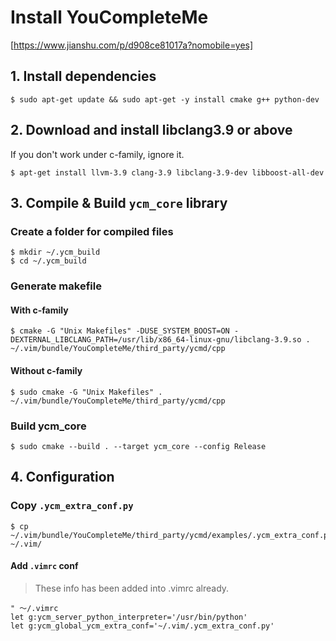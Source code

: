 # Install YouCompleteMe
[https://www.jianshu.com/p/d908ce81017a?nomobile=yes]

## 1. Install dependencies

```shell
$ sudo apt-get update && sudo apt-get -y install cmake g++ python-dev
```

## 2. Download and install libclang3.9 or above

If you don't work under c-family, ignore it.

```shell
$ apt-get install llvm-3.9 clang-3.9 libclang-3.9-dev libboost-all-dev
```

## 3. Compile & Build `ycm_core` library

### Create a folder for compiled files

```shell
$ mkdir ~/.ycm_build
$ cd ~/.ycm_build
```

### Generate makefile

#### With c-family

```shell
$ cmake -G "Unix Makefiles" -DUSE_SYSTEM_BOOST=ON -DEXTERNAL_LIBCLANG_PATH=/usr/lib/x86_64-linux-gnu/libclang-3.9.so . ~/.vim/bundle/YouCompleteMe/third_party/ycmd/cpp
```

#### Without c-family

```shell
$ sudo cmake -G "Unix Makefiles" . ~/.vim/bundle/YouCompleteMe/third_party/ycmd/cpp
```

### Build ycm_core

```shell
$ sudo cmake --build . --target ycm_core --config Release
```

## 4. Configuration

### Copy `.ycm_extra_conf.py`

```shell
$ cp ~/.vim/bundle/YouCompleteMe/third_party/ycmd/examples/.ycm_extra_conf.py ~/.vim/
```

#### Add `.vimrc` conf

> These info has been added into .vimrc already.

```shell
" ～/.vimrc
let g:ycm_server_python_interpreter='/usr/bin/python'
let g:ycm_global_ycm_extra_conf='~/.vim/.ycm_extra_conf.py'
```
